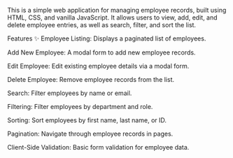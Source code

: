 
This is a simple web application for managing employee records, built using HTML, CSS, and vanilla JavaScript. It allows users to view, add, edit, and delete employee entries, as well as search, filter, and sort the list.

Features ✨
Employee Listing: Displays a paginated list of employees.

Add New Employee: A modal form to add new employee records.

Edit Employee: Edit existing employee details via a modal form.

Delete Employee: Remove employee records from the list.

Search: Filter employees by name or email.

Filtering: Filter employees by department and role.

Sorting: Sort employees by first name, last name, or ID.

Pagination: Navigate through employee records in pages.

Client-Side Validation: Basic form validation for employee data.

